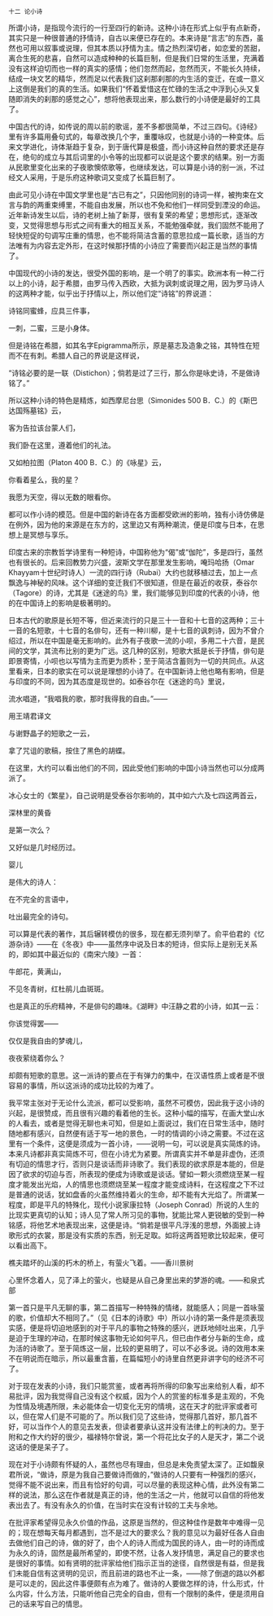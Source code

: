     十二 论小诗 

   所谓小诗，是指现今流行的一行至四行的新诗。这种小诗在形式上似乎有点新奇，其实只是一种很普通的抒情诗，自古以来便已存在的。本来诗是“言志”的东西，虽然也可用以叙事或说理，但其本质以抒情为主。情之热烈深切者，如恋爱的苦甜，离合生死的悲喜，自然可以造成种种的长篇巨制，但是我们日常的生活里，充满着没有这样迫切而也一样的真实的感情；他们忽然而起，忽然而灭，不能长久持续，结成一块文艺的精华，然而足以代表我们这刹那刹那的内生活的变迁，在或一意义上这倒是我们的真的生活。如果我们“怀着爱惜这在忙碌的生活之中浮到心头又复随即消失的刹那的感觉之心”，想将他表现出来，那么数行的小诗便是最好的工具了。

   中国古代的诗，如传说的周以前的歌谣，差不多都很简单，不过三四句。《诗经》里有许多篇用叠句式的，每章改换几个字，重覆咏叹，也就是小诗的一种变体。后来文学进化，诗体渐趋于复杂，到于唐代算是极盛，而小诗这种自然的要求还是存在，绝句的成立与其后词里的小令等的出现都可以说是这个要求的结果。别一方面从民歌里变化出来的子夜歌懊侬歌等，也继续发达，可以算是小诗的别一派，不过经文人采用，于是乐府这种歌词又变成了长篇巨制了。

   由此可见小诗在中国文学里也是“古已有之”，只因他同别的诗词一样，被拘束在文言与韵的两重束缚里，不能自由发展，所以也不免和他们一样同受到湮没的命运。近年新诗发生以后，诗的老树上抽了新芽，很有复荣的希望；思想形式，逐渐改变，又觉得思想与形式之间有重大的相互关系，不能勉强牵就，我们固然不能用了轻快短促的句调写庄重的情思，也不能将简洁含蓄的意思拉成一篇长歌，适当的方法唯有为内容去定外形，在这时候那抒情的小诗应了需要而兴起正是当然的事情了。

   中国现代的小诗的发达，很受外国的影响，是一个明了的事实。欧洲本有一种二行以上的小诗，起于希腊，由罗马传入西欧，大抵为讽刺或说理之用，因为罗马诗人的这两种才能，似乎出于抒情以上，所以他们定“诗铭”的界说道：

   诗铭同蜜蜂，应具三件事，

   一刺，二蜜，三是小身体。

   但是诗铭在希腊，如其名字Epigramma所示，原是墓志及造象之铭，其特性在短而不在有刺。希腊人自己的界说是这样说，

   “诗铭必要的是一联（Distichon）；倘若是过了三行，那么你是咏史诗，不是做诗铭了。”

   所以这种小诗的特色是精炼，如西摩尼台思（Simonides 500 B．C.）的《斯巴达国殇墓铭》云，

   客为告拉该台蒙人们，

   我们卧在这里，遵着他们的礼法。

   又如柏拉图（Platon 400 B．C.）的《咏星》云，

   你看着星么，我的星？

   我愿为天空，得以无数的眼看你。

   都可以作小诗的模范。但是中国的新诗在各方面都受欧洲的影响，独有小诗仿佛是在例外，因为他的来源是在东方的，这里边又有两种潮流，便是印度与日本，在思想上是冥想与享乐。

   印度古来的宗教哲学诗里有一种短诗，中国称他为“偈”或“伽陀”，多是四行，虽然也有很长的。后来回教势力兴盛，波斯文学在那里发生影响，唵玛哈扬（Omar Khayyam十世纪时诗人）一流的四行诗（Rubai）大约也就移植过去，加上一点飘逸与神秘的风味。这个详细的变迁我们不很知道，但是在最近的收获，泰谷尔（Tagore）的诗，尤其是《迷途的鸟》里，我们能够见到印度的代表的小诗，他的在中国诗上的影响是极著明的。

   日本古代的歌原是长短不等，但近来流行的只是三十一音和十七音的这两种；三十一音的名短歌，十七音的名俳句，还有一种川柳，是十七音的讽刺诗，因为不曾介绍过，所以在中国是毫无影响的。此外有子夜歌一流的小呗，多用二十六音，是民间的文学，其流布比别的更为广远。这几种的区别，短歌大抵是长于抒情，俳句是即景寄情，小呗也以写情为主而更为质朴；至于简洁含蓄则为一切的共同点。从这里看来，日本的歌实在可以说是理想的小诗了。在中国新诗上他也略有影响，但是与印度的不同，因为其态度是现世的。如泰谷尔在《迷途的鸟》里说，

   流水唱道，“我唱我的歌，那时我得我的自由。”——

   用王靖君译文

   与谢野晶子的短歌之一云，

   拿了咒诅的歌稿，按住了黑色的胡蝶。

   在这里，大约可以看出他们的不同，因此受他们影响的中国小诗当然也可以分成两派了。

   冰心女士的《繁星》，自己说明是受泰谷尔影响的，其中如六六及七四这两首云，

   深林里的黄昏

   是第一次么？

   又好似是几时经历过。

   婴儿

   是伟大的诗人：

   在不完全的言语中，

   吐出最完全的诗句。

   可以算是代表的著作，其后辗转模仿的很多，现在都无须列举了。俞平伯君的《忆游杂诗》——在《冬夜》中——虽然序中说及日本的短诗，但实际上是别无关系的，即如其中最近似的《南宋六陵》一首：

   牛郎花，黄满山，

   不见冬青树，红杜鹃儿血斑斑。

   也是真正的乐府精神，不是俳句的趣味。《湖畔》中汪静之君的小诗，如其一云：

   你该觉得罢——

   仅仅是我自由的梦魂儿，

   夜夜萦绕着你么？

   却颇有短歌的意思。这一派诗的要点在于有弹力的集中，在汉语性质上或者是不很容易的事情，所以这派诗的成功比较的为难了。

   我平常主张对于无论什么流派，都可以受影响，虽然不可模仿，因此我于这小诗的兴起，是很赞成，而且很有兴趣的看着他的生长。这种小幅的描写，在画大堂山水的人看去，或者是觉得无聊也未可知，但是如上面说过，我们在日常生活中，随时随地都有感兴，自然便有适于写一地的景色，一时的情调的小诗之需要。不过在这里有一个条件，这便是须成为一首小诗，——说明一句，可以说是真实简炼的诗。本来凡诗都非真实简炼不可，但在小诗尤为紧要。所谓真实并不单是非虚伪，还须有切迫的情思才行，否则只是谈话而非诗歌了。我们表现的欲求原是本能的，但是因了欲求的切迫与否，所表现的便成为诗歌或是谈话。譬如一颗火须燃烧至某一程度才能发出光焰，人的情思也须燃烧至某一程度才能变成诗料，在这程度之下不过是普通的说话，犹如盘香的火虽然维持着火的生命，却不能有大光焰了。所谓某一程度，即是平凡的特殊化，现代小说家康拉特（Joseph Conrad）所说的人生的比现实更真切的认知；诗人见了常人所习见的事物，犹能比常人更锐敏的受到一种铭感，将他艺术地表现出来，这便是诗。“倘若是很平凡浮浅的思想，外面披上诗歌形式的衣裳，那是没有实质的东西，别无足取。如将这两首短歌比较起来，便可以看出高下。

   樵夫踏坏的山溪的朽木的桥上，有萤火飞着。——香川景树

   心里怀念着人，见了泽上的萤火，也疑是从自己身里出来的梦游的魂。——和泉式部

   第一首只是平凡无聊的事，第二首描写一种特殊的情绪，就能感人；同是一首咏萤的歌，价值却大不相同了。”（见《日本的诗歌》中）所以小诗的第一条件是须表现实感，便是将切迫地感到的对于平凡的事物之特殊的感兴，迸跃地倾吐出来，几乎是迫于生理的冲动，在那时候这事物无论如何平凡，但已由作者分与新的生命，成为活的诗歌了。至于简炼这一层，比较的更易明了，可以不必多说。诗的效用本来不在明说而在暗示，所以最重含蓄，在篇幅短小的诗里自然更非讲字句的经济不可了。

   对于现在发表的小诗，我们只能赏鉴，或者再将所得的印象写出来给别人看，却不易批评，因为我觉得自己没有这个权威，因为个人的赏鉴的标准多是主观的，不免为性情及境遇所限，未必能体会一切变化无穷的情境，这在天才的批评家或者可以，但在常人们是不可能的了。所以我们见了这些诗，觉得那几首好，那几首不好，可以当作个人的意见去发表，但读者要承认这并没有法律上的判决的力。至于附和之作大约好的很少，福禄特尔曾说，第一个将花比女子的人是天才，第二个说这话的便是呆子了。

   现在对于小诗颇有怀疑的人，虽然也尽有理由，但总是未免责望太深了。正如馥泉君所说，“做诗，原是为我自己要做诗而做的，”做诗的人只要有一种强烈的感兴，觉得不能不说出来，而且有恰好的句调，可以尽量的表现这种心情，此外没有第二样的说法，那么这在作者就是真正的诗，他的生活之一片，他就可以自信的将他发表出去了。有没有永久的价值，在当时实在没有计较的工夫与余地。

   在批评家希望得见永久价值的作品，这原是当然的，但这种佳作是数年中难得一见的；现在想每天每月都遇到，岂不是过大的要求么？我的意见以为最好任各人自由去做他们自己的诗，做的好了，由个人的诗人而成为国民的诗人，由一时的诗而成为永久的诗，固然是最所希望的，即使不然，让各人发抒情思，满足自己的要求也是很好的事情。如有贤明的批评家给他们指示正当的途径，自然很是有益，但是我们未能自信有这贤明的见识，而且前进的路也不止一条，——除了倒退的路以外都是可以走的，因此这件事便颇有点为难了。做诗的人要做怎样的诗，什么形式，什么内容，什么方法，只能听他自己完全的自由，但有一个限制的条件，便是须用自己的话来写自己的情思。

